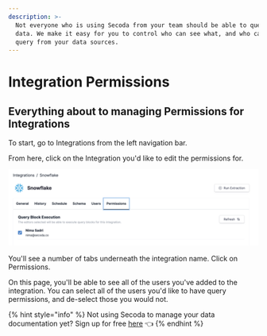 ```yaml
---
description: >-
  Not everyone who is using Secoda from your team should be able to query your
  data. We make it easy for you to control who can see what, and who can run a
  query from your data sources.
---
```


# Integration Permissions

## **Everything about to managing** Permissions **for Integrations** <a href="#h_3a4bfd6458" id="h_3a4bfd6458"></a>

To start, go to Integrations from the left navigation bar.&#x20;

From here, click on the Integration you'd like to edit the permissions for.&#x20;

![](<../.gitbook/assets/Screen Shot 2022-04-11 at 10.15.38 PM.png>)

You'll see a number of tabs underneath the integration name. Click on Permissions.&#x20;

On this page, you'll be able to see all of the users you've added to the integration. You can select all of the users you'd like to have query permissions, and de-select those you would not.&#x20;

{% hint style="info" %}
Not using Secoda to manage your data documentation yet? Sign up for free [here](https://app.secoda.co/auth/realms/master/protocol/openid-connect/registrations?clie\[%E2%80%A6]openid%20email\&redirect\_uri=https://app.secoda.co\&kc\_locale=en) 👈
{% endhint %}
